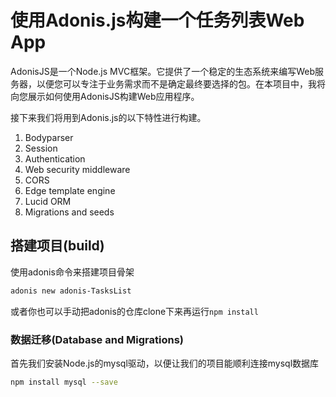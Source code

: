 # 使用Adonis.js构建一个任务列表Web App

AdonisJS是一个Node.js MVC框架。它提供了一个稳定的生态系统来编写Web服务器，以便您可以专注于业务需求而不是确定最终要选择的包。在本项目中，我将向您展示如何使用AdonisJS构建Web应用程序。

接下来我们将用到Adonis.js的以下特性进行构建。

1. Bodyparser
2. Session
3. Authentication
4. Web security middleware
5. CORS
6. Edge template engine
7. Lucid ORM
8. Migrations and seeds

## 搭建项目(build)

使用adonis命令来搭建项目骨架

```bash
adonis new adonis-TasksList
```
或者你也可以手动把adonis的仓库clone下来再运行`npm install`

### 数据迁移(Database and Migrations)

首先我们安装Node.js的mysql驱动，以便让我们的项目能顺利连接mysql数据库
```bash
npm install mysql --save
```
